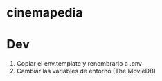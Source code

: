 # cinemapedia

# Dev
1. Copiar el env.template y renombrarlo a .env
2. Cambiar las variables de entorno (The MovieDB)
